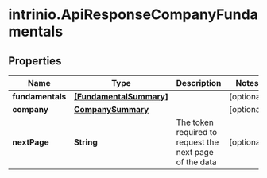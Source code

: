 # intrinio.ApiResponseCompanyFundamentals

## Properties
Name | Type | Description | Notes
------------ | ------------- | ------------- | -------------
**fundamentals** | [**[FundamentalSummary]**](FundamentalSummary.md) |  | [optional] 
**company** | [**CompanySummary**](CompanySummary.md) |  | [optional] 
**nextPage** | **String** | The token required to request the next page of the data | [optional] 


